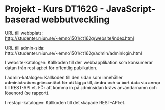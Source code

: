 # Projekt - Kurs DT162G - JavaScript-baserad webbutveckling

URL till webbplats:
http://studenter.miun.se/~emno1501/dt162g/website/index.html

URL till admin-sida:
http://studenter.miun.se/~emno1501/dt162g/admin/adminlogin.html

I website-katalogen:
Källkoden till den webbapplikation som konsumerar datan från rest api:et för offentlig publikation.

I admin-katalogen:
Källkoden till den sidan som innehåller administrationsgränssnittet för att lägga till, ändra och ta bort data via anrop till REST-API:et. FÖr att komma in på adminsidan krävs användarnamn och lösenord (se rapport).

I restapi-katalogen:
Källkoden till det skapade REST-API:et.
